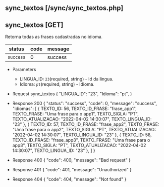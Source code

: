 ## sync_textos [/sync/sync_textos.php]

## sync_textos [GET]

Retorna todas as frases cadastradas no idioma.

status    | code | message
---       | ---  | ---
`success` |  0   | success

+ Parameters 
    + LINGUA_ID: `23`(required, string) - Id da lingua.
    + Idioma: `pt`(required, string) - Idioma.

+ Request sync_textos
    {
        "LINGUA_ID": "23",
        "Idioma": "pt",
    }

+ Response 200
    {
        "status": "success",
        "code": 0,
        "message": "success",
        "idiomas": [
            {
                TEXTO_ID: 56,
                TEXTO_ID_FRASE: "frase_app1",
                TEXTO_FRASE: "Uma frase para o app1",
                TEXTO_SIGLA: "PT",
                TEXTO_ATUALIZACAO: "2022-04-02 14:30:07",
                TEXTO_LINGUA_ID: "23"
            },
            {
                TEXTO_ID: 57,
                TEXTO_ID_FRASE: "frase_app2",
                TEXTO_FRASE: "Uma frase para o app2",
                TEXTO_SIGLA: "PT",
                TEXTO_ATUALIZACAO: "2022-04-02 14:30:07",
                TEXTO_LINGUA_ID: "23"
            },
            {
                TEXTO_ID: 58,
                TEXTO_ID_FRASE: "frase_app3",
                TEXTO_FRASE: "Uma frase para o app3",
                TEXTO_SIGLA: "PT",
                TEXTO_ATUALIZACAO: "2022-04-02 14:30:07",
                TEXTO_LINGUA_ID: "23"
            },
        ]
    }

+ Response 400
    {
        "code": 400,
        "message": "Bad request"
    }

+ Response 401
    {
        "code": 401,
        "message": "Unauthorized"
    }

+ Response 404
    {
        "code": 404,
        "message": "Not found"
    }
